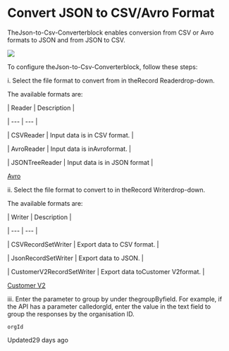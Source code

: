 # Convert JSON to CSV/Avro Format

TheJson-to-Csv-Converterblock enables conversion from CSV or Avro formats to JSON and from JSON to CSV.

![](https://files.readme.io/70153f2ba3ed3318ae042b71276f3f130ffbfd60cb1286e83a8e4a73fe7ec423-image.png)

To configure theJson-to-Csv-Converterblock, follow these steps:

i. Select the file format to convert from in theRecord Readerdrop-down.

The available formats are:

| Reader | Description |

| --- | --- |

| CSVReader | Input data is in CSV format. |

| AvroReader | Input data is inAvroformat. |

| JSONTreeReader | Input data is in JSON format |



[Avro](https://avro.apache.org/)

ii. Select the file format to convert to in theRecord Writerdrop-down.

The available formats are:

| Writer | Description |

| --- | --- |

| CSVRecordSetWriter | Export data to CSV format. |

| JsonRecordSetWriter | Export data to JSON. |

| CustomerV2RecordSetWriter | Export data toCustomer V2format. |



[Customer V2](/reference/customer-1)

iii. Enter the parameter to group by under thegroupByfield. For example, if the API has a parameter calledorgId, enter the value in the text field to group the responses by the organisation ID.

`orgId`

Updated29 days ago